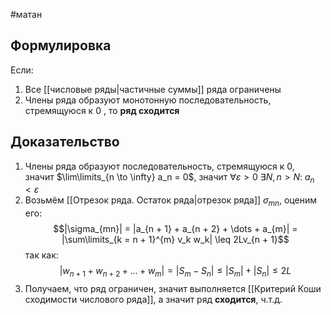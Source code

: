 #матан 
## Формулировка
Если:
1. Все [[числовые ряды|частичные суммы]] ряда ограничены
2. Члены ряда образуют монотонную последовательность, стремящуюся к 0
, то **ряд сходится**
## Доказательство
1) Члены ряда образуют последовательность, стремящуюся к 0, значит $\lim\limits_{n \to \infty} a_n = 0$, значит $\forall \varepsilon > 0 \ \exists N, n > N: \ a_n < \varepsilon$
2) Возьмём [[Отрезок ряда. Остаток ряда|отрезок ряда]] $\sigma_{mn}$, оценим его: $$|\sigma_{mn}| = |a_{n + 1} + a_{n + 2} + \dots + a_{m}| = |\sum\limits_{k = n + 1}^{m} v_k w_k| \leq 2Lv_{n + 1}$$ так как: $$|w_{n + 1} + w_{n + 2} + \dots + w_{m}| = |S_{m} - S_{n}| \leq |S_{m}| + |S_{n}| \leq 2L$$
3) Получаем, что ряд ограничен, значит выполняется [[Критерий Коши сходимости числового ряда]], а значит ряд **сходится**, ч.т.д.